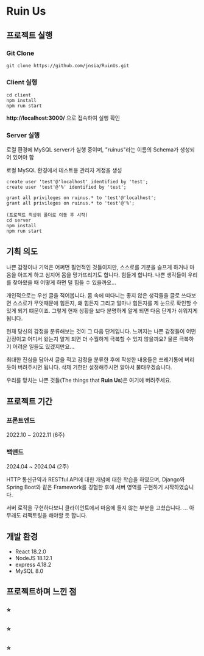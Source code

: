 # Ruin Us

## 프로젝트 실행

### Git Clone
```
git clone https://github.com/jnsia/RuinUs.git
```

### Client 실행
```
cd client
npm install
npm run start
```
**http://localhost:3000/** 으로 접속하여 실행 확인

### Server 실행
로컬 환경에 MySQL server가 실행 중이며, "ruinus"라는 이름의 Schema가 생성되어 있어야 함

로컬 MySQL 환경에서 테스트용 관리자 계정을 생성

```
create user 'test'@'localhost' identified by 'test';
create user 'test'@'%' identified by 'test';

grant all privileges on ruinus.* to 'test'@'localhost';
grant all privileges on ruinus.* to 'test'@'%';
```

```
(프로젝트 최상위 폴더로 이동 후 시작)
cd server
npm install
npm run start
```

## 기획 의도

나쁜 감정이나 기억은 어쩌면 필연적인 것들이지만, 스스로를 기분을 슬프게 하거나 마음을 아프게 하고 심지어 몸을 망가뜨리기도 합니다.  힘들게 합니다. 나쁜 생각들이 우리를 찾아왔을 때 어떻게 하면 덜 힘들 수 있을까요...

개인적으로는 우선 글을 적어봅니다. 몸 속에 떠다니는 좋지 않은 생각들을 글로 쓰다보면 스스로가 무엇때문에 힘든지, 왜 힘든지 그리고 얼마나 힘든지를 제 눈으로 확인할 수 있게 되기 떄문이죠. 그렇게 현재 상황을 보다 분명하게 알게 되면 다음 단계가 쉬워지게 됩니다.

현재 당신의 감정을 분류해보는 것이 그 다음 단계입니다. 느껴지는 나쁜 감정들이 어떤 감정이고 어디서 왔는지 알게 되면 더 수월하게 극복할 수 있지 않을까요? 물론 극복하기 어려운 일들도 있겠지만요...

최대한 진심을 담아서 글을 적고 감정을 분류한 후에 작성한 내용들은 쓰레기통에 버리듯이 버려주시면 됩니다. 삭제 기한만 설정해주시면 알아서 불태우겠습니다.

우리를 망치는 나쁜 것들(The things that **Ruin Us**)은 여기에 버려주세요.

## 프로젝트 기간

### 프론트엔드
2022.10 ~ 2022.11 (6주)

### 백엔드
2024.04 ~ 2024.04 (2주)

HTTP 통신규약과 RESTful API에 대한 개념에 대한 학습을 하였으며,
Django와 Spring Boot와 같은 Framework를 경험한 후에
서버 영역를 구현하기 시작하였습니다.

서버 로직을 구현하다보니 클라이언트에서 마음에 들지 않는 부분을 고쳤습니다.
... 아무래도 리팩토링을 해야할 듯 합니다.


## 개발 환경

- React 18.2.0
- NodeJS 18.12.1
- express 4.18.2
- MySQL 8.0

## 프로젝트하며 느낀 점

### ⭐ 

### ⭐ 

### ⭐ 
